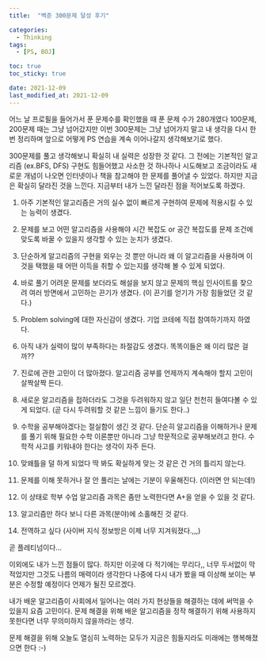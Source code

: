 ```yaml
---
title:  "백준 300문제 달성 후기" 

categories:
  - Thinking
tags:
  - [PS, BOJ]

toc: true
toc_sticky: true

date: 2021-12-09
last_modified_at: 2021-12-09
---
```


어느 날 프로필을 들어가서 푼 문제수를 확인했을 때 푼 문제 수가 280개였다 100문제, 200문제 때는 그냥 넘어갔지만 이번 300문제는 그냥 넘어가지 말고 내 생각을 다시 한번 정리하며 앞으로 어떻게 PS 연습을 계속 이어나갈지 생각해보기로 했다.

 300문제를 풀고 생각해보니 확실히 내 실력은 성장한 것 같다. 그 전에는 기본적인 알고리즘 (ex.BFS, DFS) 구현도 힘들어했고 사소한 것 하나하나 시도해보고 조금이라도 새로운 개념이 나오면 인터넷이나 책을 참고해야 한 문제를 풀어낼 수 있었다. 하지만 지금은 확실히 달라진 것을 느낀다. 지금부터 내가 느낀 달라진 점을 적어보도록 하겠다.

1. 아주 기본적인 알고리즘은 거의 실수 없이 빠르게 구현하여 문제에 적용시킬 수 있는 능력이 생겼다.

2. 문제를 보고 어떤 알고리즘을 사용해야 시간 복잡도 or 공간 복잡도를 문제 조건에 맞도록 바꿀 수 있을지 생각할 수 있는 눈치가 생겼다. 

3. 단순하게 알고리즘의 구현을 외우는 것 뿐만 아니라 왜 이 알고리즘을 사용하며 이것을 택했을 때 어떤 이득을 취할 수 있는지를 생각해 볼 수 있게 되었다.

4. 바로 풀기 어려운 문제를 보더라도 해설을 보지 않고 문제의 핵심 인사이트를 찾으려 여러 방면에서 고민하는 끈기가 생겼다. (이 끈기를 얻기가 가장 힘들었던 것 같다.)

5. Problem solving에 대한 자신감이 생겼다. 기업 코테에 직접 참여하기까지 하였다.

6. 아직 내가 실력이 많이 부족하다는 좌절감도 생겼다. 똑똑이들은 왜 이리 많은 걸까??

7. 진로에 관한 고민이 더 많아졌다. 알고리즘 공부를 언제까지 계속해야 할지 고민이 살짝살짝 든다.

8. 새로운 알고리즘을 접하더라도 그것을 두려워하지 않고 일단 천천히 들여다볼 수 있게 되었다. (곧 다시 두려워할 것 같은 느낌이 들기도 한다..)

9. 수학을 공부해야겠다는 절실함이 생긴 것 같다. 단순히 알고리즘을 이해하거나 문제를 풀기 위해 필요한 수학 이론뿐만 아니라 그냥 학문적으로 공부해보려고 한다. 수학적 사고를 키워내야 한다는 생각이 자주 든다.

10.  맞왜틀을 덜 하게 되었다 딱 봐도 확실하게 맞는 것 같은 건 거의 틀리지 않는다.

11. 문제를 이해 못하거나 잘 안 풀리는 날에는 기분이 우울해진다. (이러면 안 되는데!)

12. 이 상태로 학부 수업 알고리즘 과목은 좀만 노력한다면 A+을 얻을 수 있을 것 같다.

13. 알고리즘만 하다 보니 다른 과목(분야)에 소홀해진 것 같다.

14. 전역하고 싶다 (사이버 지식 정보방은 이제 너무 지겨워졌다.,,,)


곧 플레티넘이다...

이외에도 내가 느낀 점들이 많다. 하지만 이곳에 다 적기에는 무리다,, 너무 두서없이 막 적었지만 그것도 나름의 매력이라 생각한다 나중에 다시 내가 봤을 때 이상해 보이는 부분은 수정할 예정이다 언제가 될진 모르겠다.

내가 배운 알고리즘이 사회에서 일어나는 여러 가지 현상들을 해결하는 데에 써먹을 수 있을지 요즘 고민이다. 문제 해결을 위해 배운 알고리즘을 정작 해결하기 위해 사용하지 못한다면 너무 무의미하지 않을까라는 생각.

문제 해결을 위해 오늘도 열심히 노력하는 모두가 지금은 힘들지라도 미래에는 행복해졌으면 한다 :-)